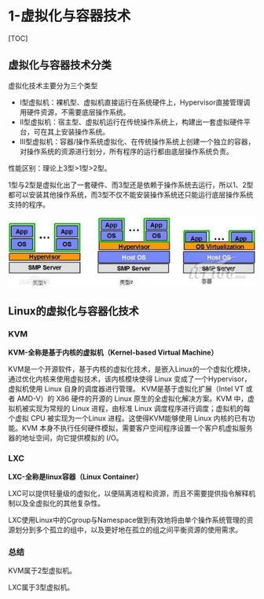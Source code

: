 # 1-虚拟化与容器技术

[TOC]

## 虚拟化与容器技术分类

虚拟化技术主要分为三个类型

- I型虚拟机：裸机型、虚拟机直接运行在系统硬件上，Hypervisor直接管理调用硬件资源，不需要底层操作系统。
- II型虚拟机：宿主型、虚拟机运行在传统操作系统上，构建出一套虚拟硬件平台，可在其上安装操作系统。
- III型虚拟机：容器/操作系统虚拟化、在传统操作系统上创建一个独立的容器，对操作系统的资源进行划分，所有程序的运行都由底层操作系统负责。

性能区别：理论上3型>1型>2型。

1型与2型是虚拟化出了一套硬件、而3型还是依赖于操作系统去运行，所以1、2型都可以安装其他操作系统，而3型不仅不能安装操作系统还只能运行底层操作系统支持的程序。

![](虚拟化技术.jpg)

## Linux的虚拟化与容器化技术

### KVM

**KVM-全称是基于内核的虚拟机（Kernel-based Virtual Machine）**

​		KVM是一个开源软件，基于内核的虚拟化技术，是嵌入Linux的一个虚拟化模块，通过优化内核来使用虚拟技术，该内核模块使得 Linux 变成了一个Hypervisor，虚拟机使用 Linux 自身的调度器进行管理。
​		KVM是基于虚拟化扩展（Intel VT 或者 AMD-V）的 X86 硬件的开源的 Linux 原生的全虚拟化解决方案。KVM 中，虚拟机被实现为常规的 Linux 进程，由标准 Linux 调度程序进行调度；虚拟机的每个虚拟 CPU 被实现为一个Linux 进程。这使得KVM能够使用 Linux 内核的已有功能。KVM 本身不执行任何硬件模拟，需要客户空间程序设置一个客户机虚拟服务器的地址空间，向它提供模拟的 I/O。

### LXC

**LXC-全称是linux容器（Linux Container）**

​		LXC可以提供轻量级的虚拟化，以便隔离进程和资源，而且不需要提供指令解释机制以及全虚拟化的其他复杂性。

​		LXC使用Linux中的Cgroup与Namespace做到有效地将由单个操作系统管理的资源划分到多个孤立的组中，以及更好地在孤立的组之间平衡资源的使用需求。

### 总结

KVM属于2型虚拟机。

LXC属于3型虚拟机。